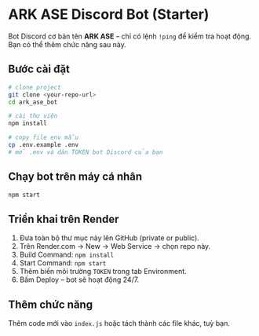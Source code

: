 
# ARK ASE Discord Bot (Starter)

Bot Discord cơ bản tên **ARK ASE** – chỉ có lệnh `!ping` để kiểm tra hoạt động.  
Bạn có thể thêm chức năng sau này.

## Bước cài đặt

```bash
# clone project
git clone <your-repo-url>
cd ark_ase_bot

# cài thư viện
npm install

# copy file env mẫu
cp .env.example .env
# mở .env và dán TOKEN bot Discord của bạn
```

## Chạy bot trên máy cá nhân

```bash
npm start
```

## Triển khai trên Render

1. Đưa toàn bộ thư mục này lên GitHub (private or public).
2. Trên Render.com → New → Web Service → chọn repo này.
3. Build Command: `npm install`
4. Start Command: `npm start`
5. Thêm biến môi trường `TOKEN` trong tab Environment.
6. Bấm Deploy – bot sẽ hoạt động 24/7.

## Thêm chức năng

Thêm code mới vào `index.js` hoặc tách thành các file khác, tuỳ bạn.
